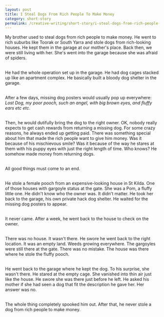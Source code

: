 ```yaml
---
layout: post
title: I Steal Dogs From Rich People To Make Money
category: short-story
permalink: /creative-writing/short-story/i-steal-dogs-from-rich-people-to-make-money
---
```


My brother used to steal dogs from rich people to make money. He went to rich suburbs like Toorak or South Yarra and stole dogs from rich-looking houses. He kept them in the garage at our mother's place. Back then, we were still living with her. She's went into the garage because she was afraid of spiders.
<br /><br />

He had the whole operation set up in the garage. He had dog cages stacked up like an apartment complex. He basically built a bloody dog shelter in the garage.
<br /><br />

After a few days, missing dog posters would usually pop up everywhere: _Lost Dog, my poor pooch, such an angel, with big brown eyes, and fluffy ears etc etc_.
<br /><br />

Then, he would dutifully bring the dog to the right owner. OK, nobody really expects to get cash rewards from returning a missing dog. For some crazy reasons, he always ended up getting paid. There was something special about him that made the rich people want to give him money. Was it because of his mischievous smile? Was it because of the way he stares at them with his puppy eyes with just the right length of time. Who knows? He somehow made money from returning dogs.
<br /><br />

All good things must come to an end.
<br /><br />

He stole a female pooch from an expensive-looking house in St Kilda. One of those houses with gargoyle status at the gate. She was a Pom, a fluffy little one. He didn't know who the owner was. It didn't matter. He took her back to the garage, his own private hack dog shelter. He waited for the missing dog posters to appear.
<br /><br />

It never came. After a week, he went back to the house to check on the owner.
<br /><br />

There was no house. It wasn't there. He swore he went back to the right location. It was an empty land. Weeds growing everywhere. The gargoyles were still there at the gate. There was no mistake. The house was there where he stole the fluffy pooch.
<br /><br />

He went back to the garage where he kept the dog. To his surprise, she wasn't there. He stared at the empty cage. She vanished into thin air just like the house. He swore she was there just before he left. He asked his mother if she had seen a dog that fit the description he gave her. Her answer was no.
<br /><br />

The whole thing completely spooked him out. After that, he never stole a dog from rich people to make money.
